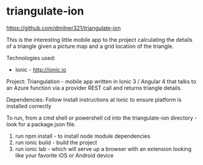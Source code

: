 # triangulate-ion
https://github.com/dmilner321/triangulate-ion

This is the interesting little mobile app to the project calculating the details of a triangle given a picture map and a grid location of the triangle.

Technologies used:

-  Ionic  - http://ionic.io

Project:
  Triangulation - mobile app written in Ionic 3 / Angular 4 that talks to an Azure function via a provider REST call and returns triangle details.

Dependencies:
  Follow install instructions at Ionic to ensure platform is installed correctly

  To run, from a cmd shell or powershell
  cd into the triangulate-ion directory - look for a package.json file.
  1. run npm install - to install node module dependencies
  2. run ionic build - build the project
  3. run ionic lab - which will serve up a browser with an extension looking like your favorite iOS or Android device
